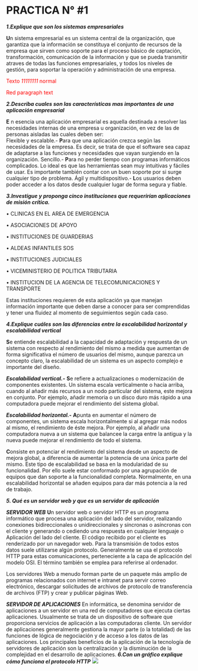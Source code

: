 # PRACTICA N° #1
 ***1.Explique que son los sistemas empresariales***
 
**U**n sistema empresarial es un sistema central de la organización, que garantiza que la información se constituya el conjunto de recursos de la empresa que sirven como soporte para el proceso básico de captación, transformación, comunicación de la información y que se pueda transmitir atraves de todas las funciones empresariales, y todos los niveles de gestión, para soportar la operación y administración de una empresa. 

<span style="color:red">Texto *11111111* normal</span>
<body>
  <p style="color:red;">Red paragraph text</p>
</body>

***2.Describa cuales son las características mas importantes de una aplicación empresarial***
 
**E** n esencia una aplicación empresarial es aquella destinada a resolver las necesidades internas de una empresa u organización, en vez de las de personas aisladas las cuales deben ser:  
Flexible y escalable.- **P**ara que una aplicación crezca según las necesidades de la empresa. Es decir, se trata de que el software sea capaz de adaptarse a las funciones y necesidades que vayan surgiendo en la organización.
Sencillo.- **P**ara no perder tiempo con programas informáticos complicados. Lo ideal es que las herramientas sean muy intuitivas y fáciles de usar. Es importante también contar con un buen soporte por si surge cualquier tipo de problema.
Ágil y multidispositivo.- **L**os usuarios deben poder acceder a los datos desde cualquier lugar de forma segura y fiable.


***3.Investigue y proponga cinco instituciones que requerirían aplicaciones de misión crítica.***

•	CLINICAS EN EL AREA DE EMERGENCIA 

•	ASOCIACIONES DE APOYO 

•	INSTITUCIONES DE GUARDERIAS 

•	ALDEAS INFANTILES SOS 

•	INSTITUCIONES JUDICIALES 

•	VICEMINISTERIO DE POLITICA TRIBUTARIA 

•	INSTITUCION DE LA AGENCIA DE TELECOMUNICACIONES Y TRANSPORTE

Estas instituciones requieren de esta aplicación ya que manejan información importante que deben darse a conocer para ser comprendidas y tener una fluidez al momento de seguimientos según cada caso.


***4.Explique cuáles son las diferencias entre la escalabilidad horizontal y escalabilidad vertical***

**S**e entiende escalabilidad a la capacidad de adaptación y respuesta de un sistema con respecto al rendimiento del mismo a medida que aumentan de forma significativa el número de usuarios del mismo, aunque parezca un concepto claro, la escalabilidad de un sistema es un aspecto complejo e importante del diseño.

***Escalabilidad vertical.-*** **S**e refiere a actualizaciones o modernización de componentes existentes. Un sistema escala verticalmente o hacia arriba, cuando al añadir más recursos a un nodo particular del sistema, este mejora en conjunto. Por ejemplo, añadir memoria o un disco duro más rápido a una computadora puede mejorar el rendimiento del sistema global.

***Escalabilidad horizontal.-*** **A**punta en aumentar el número de componentes, un sistema escala horizontalmente si al agregar más nodos al mismo, el rendimiento de éste mejora. Por ejemplo, al añadir una computadora nueva a un sistema que balancee la carga entre la antigua y la nueva puede mejorar el rendimiento de todo el sistema.

**C**onsiste en potenciar el rendimiento del sistema desde un aspecto de mejora global, a diferencia de aumentar la potencia de una única parte del mismo. Este tipo de escalabilidad se basa en la modularidad de su funcionalidad. Por ello suele estar conformado por una agrupación de equipos que dan soporte a la funcionalidad completa. Normalmente, en una escalabilidad horizontal se añaden equipos para dar más potencia a la red de trabajo.


***5. Qué es un servidor web y que es un servidor de aplicación***

***SERVIDOR WEB***
**U**n servidor web o servidor HTTP es un programa informático que procesa una aplicación del lado del servidor, realizando conexiones bidireccionales o unidireccionales y síncronas o asíncronas con el cliente y generando o cediendo una respuesta en cualquier lenguaje o Aplicación del lado del cliente. El código recibido por el cliente es renderizado por un navegador web. Para la transmisión de todos estos datos suele utilizarse algún protocolo. Generalmente se usa el protocolo HTTP para estas comunicaciones, perteneciente a la capa de aplicación del modelo OSI. El término también se emplea para referirse al ordenador.

Los servidores Web a menudo forman parte de un paquete más amplio de programas relacionados con internet e intranet para servir correo electrónico, descargar solicitudes de archivos de protocolo de transferencia de archivos (FTP) y crear y publicar páginas Web.

***SERVIDOR DE APLICACIONES***
En informática, se denomina servidor de aplicaciones a un servidor en una red de computadores que ejecuta ciertas aplicaciones.
Usualmente se trata de un dispositivo de software que proporciona servicios de aplicación a las computadoras cliente. Un servidor de aplicaciones generalmente gestiona la mayor parte (o la totalidad) de las funciones de lógica de negociación y de acceso a los datos de las aplicaciones. Los principales beneficios de la aplicación de la tecnología de servidores de aplicación son la centralización y la disminución de la complejidad en el desarrollo de aplicaciones.
***6.Con un gráfico explique cómo funciona el protocolo HTTP***
![](pictures/)
